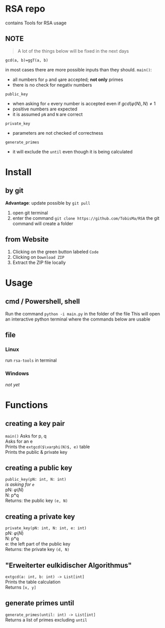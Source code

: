 # RSA repo
contains Tools for RSA usage

## NOTE
> A lot of the things below will be fixed in the next days

`gcd(a, b)=ggT(a, b)`

in most cases there are more possible inputs than they should.
`main()`:
- all numbers for `p` and `q`are accepted; **not only** primes
- there is no check for negativ numbers

`public_key`
- when asking for `e` every number is accepted even if $gcd(\varphi(N), N) \ne 1$
- positive numbers are expected
- it is assumed `pN` and `N` are correct

`private_key`
- parameters are not checked of correctness

`generate_primes`
- it will exclude the `until` even though it is being calculated

# Install
## by git
**Advantage**: update possible by `git pull`

1. open git terminal
2. enter the command `git clone https://github.com/TobisMa/RSA`
   the git command will create a folder

## from Website
1. Clicking on the green button labeled `Code`
2. Clicking on `Download ZIP`
3. Extract the ZIP file locally


# Usage
## cmd / Powershell, shell
Run the command `python -i main.py` in the folder of the file
This will open an interactive python terminal where the commands below are usable

## file
### Linux
run `rsa-tools` in terminal

### Windows
_not yet_

# Functions
## creating a key pair
`main()`
Asks for p, q  
Asks for an e  
Prints the `extgcd($\varphi(N)$, e)` table  
Prints the public & private key

## creating a public key
`public_key(pN: int, N: int)`  
_is asking for `e`_  
pN: $\varphi(N)$  
N: p*q  
Returns: the public key `(e, N)`

## creating a private key
`private_key(pN: int, N: int, e: int)`  
pN: $\varphi(N)$  
N: p*q  
e: the left part of the public key  
Returns: the private key `(d, N)`

## "Erweiterter eulkidischer Algorithmus"
`extgcd(a: int, b: int) -> List[int]`  
Prints the table calculation  
Returns `[x, y]`  

## generate primes until
`generate_primes(until: int) -> List[int]`  
Returns a list of primes excluding `until`  
